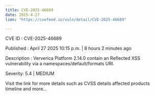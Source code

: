 ```yaml
---
title: CVE-2025-46689
date: 2025-4-27
lien: "https://cvefeed.io/vuln/detail/CVE-2025-46689"

---
```


CVE ID : CVE-2025-46689

Published :  April 27
2025
10:15 p.m. | 8 hours
2 minutes ago

Description : Ververica Platform 2.14.0 contain an Reflected XSS vulnerability via a namespaces/default/formats URI.

Severity: 5.4 | MEDIUM

Visit the link for more details
such as CVSS details
affected products
timeline
and more...
